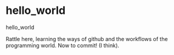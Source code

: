 # hello_world
hello_world

Rattle here, learning the ways of github and the workflows of the programming world. Now to commit! (I think).
